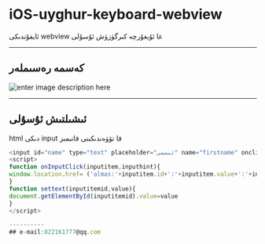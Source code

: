 # iOS-uyghur-keyboard-webview
ئ‍ايفۇندىكى webview غا  ئۇيغۇرچە كىرگۈزۈش ئۇسۇلى


----------


## كەسمە رەسىملەر
![enter image description here](http://115.29.113.224/issue/forgit.gif)


----------


## ئىشىلتىش ئۇسۇلى 
html دىكى input  قا تۆۋەندىكىنى قاتىمىز

```javascript
<input id="name" type="text" placeholder="ئىسمى" name="firstname" onclick="onInputClick(this,'ئىسمى')" />
<script>
function onInputClick(inputitem,inputhint){
window.location.href= ('almas:'+inputitem.id+':'+inputitem.value+':'+inputhint)
}
function settext(inputitemid,value){
document.getElementById(inputitemid).value=value
}
</script>

----------
## e-mail:822161777@qq.com